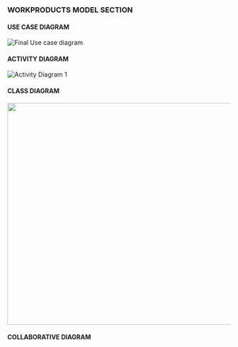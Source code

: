 ### WORKPRODUCTS MODEL SECTION

#### USE CASE DIAGRAM

![Final Use case diagram](https://user-images.githubusercontent.com/62224150/82666388-2f7e3e80-9c79-11ea-9ba8-6b474edb95d2.jpeg)




#### ACTIVITY DIAGRAM

![Activity Diagram 1](https://user-images.githubusercontent.com/62224104/82670821-314c0000-9c81-11ea-81fd-3de68dddf287.JPG)


#### CLASS DIAGRAM
<p align="center">
<img src="https://user-images.githubusercontent.com/49214046/82742268-5040b400-9d9f-11ea-9640-454210e5a0e0.jpg" width="750" height="500"  />
 </p>

#### COLLABORATIVE DIAGRAM
